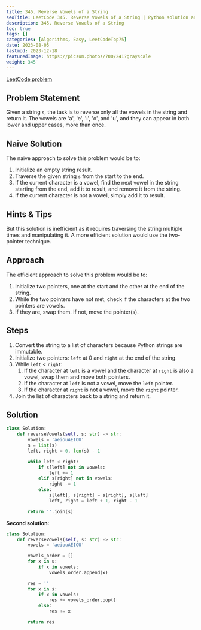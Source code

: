 ```yaml
---
title: 345. Reverse Vowels of a String
seoTitle: LeetCode 345. Reverse Vowels of a String | Python solution and explanation
description: 345. Reverse Vowels of a String
toc: true
tags: []
categories: [Algorithms, Easy, LeetCodeTop75]
date: 2023-08-05
lastmod: 2023-12-18
featuredImage: https://picsum.photos/700/241?grayscale
weight: 345
---
```


[LeetCode problem](https://leetcode.com/problems/reverse-vowels-of-a-string/)

## Problem Statement

Given a string `s`, the task is to reverse only all the vowels in the string and return it. The vowels are 'a', 'e', 'i', 'o', and 'u', and they can appear in both lower and upper cases, more than once.

## Naive Solution

The naive approach to solve this problem would be to:

1. Initialize an empty string result.
2. Traverse the given string `s` from the start to the end.
3. If the current character is a vowel, find the next vowel in the string starting from the end, add it to result, and remove it from the string.
4. If the current character is not a vowel, simply add it to result.

## Hints & Tips

But this solution is inefficient as it requires traversing the string multiple times and manipulating it. A more efficient solution would use the two-pointer technique.

## Approach

The efficient approach to solve this problem would be to:

1. Initialize two pointers, one at the start and the other at the end of the string.
2. While the two pointers have not met, check if the characters at the two pointers are vowels.
3. If they are, swap them. If not, move the pointer(s).

## Steps

1. Convert the string to a list of characters because Python strings are immutable.
2. Initialize two pointers: `left` at 0 and `right` at the end of the string.
3. While `left` < `right`:
    1. If the character at `left` is a vowel and the character at `right` is also a vowel, swap them and move both pointers.
    2. If the character at `left` is not a vowel, move the `left` pointer.
    3. If the character at `right` is not a vowel, move the `right` pointer.
4. Join the list of characters back to a string and return it.

## Solution

```python
class Solution:
    def reverseVowels(self, s: str) -> str:
        vowels = 'aeiouAEIOU'
        s = list(s)
        left, right = 0, len(s) - 1

        while left < right:
            if s[left] not in vowels:
                left += 1
            elif s[right] not in vowels:
                right -= 1
            else:
                s[left], s[right] = s[right], s[left]
                left, right = left + 1, right - 1

        return ''.join(s)
```

**Second solution:**

```python
class Solution:
    def reverseVowels(self, s: str) -> str:
        vowels = 'aeiouAEIOU'

        vowels_order = []
        for x in s:
            if x in vowels:
                vowels_order.append(x)

        res = ''
        for x in s:
            if x in vowels:
                res += vowels_order.pop()
            else:
                res += x

        return res
```

